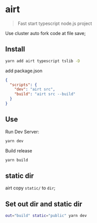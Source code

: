 # airt

> Fast start typescript node.js project

Use cluster auto fork code at file save;

## Install

```sh
yarn add airt typescript tslib -D
```

add package.json

```json
{
  "scripts": {
    "dev": "airt src",
    "build": "airt src --build"
  }
}
```

## Use

Run Dev Server:

```sh
yarn dev
```

Build release

```sh
yarn build
```

## static dir

airt copy `static/` to `dir`;

## Set out dir and static dir

```sh
out="build" static="public" yarn dev
```
